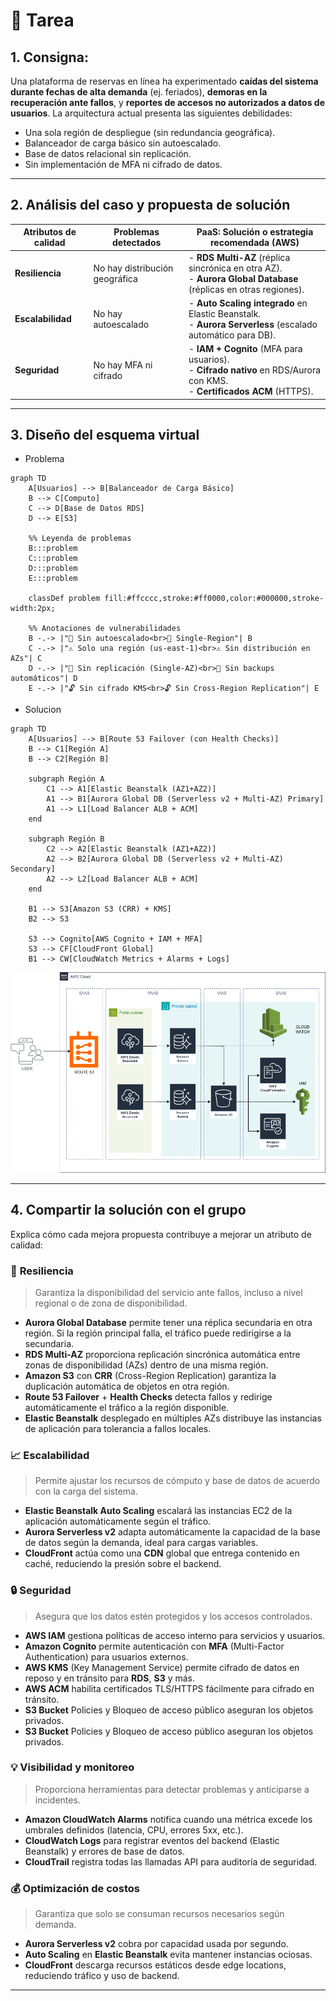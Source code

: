 # 📝 Tarea

## 1. **Consigna**:

Una plataforma de reservas en línea ha experimentado **caídas del sistema durante fechas de alta demanda** (ej. feriados), **demoras en la recuperación ante fallos**, y **reportes de accesos no autorizados a datos de usuarios**. La arquitectura actual presenta las siguientes debilidades:

- Una sola región de despliegue (sin redundancia geográfica).
- Balanceador de carga básico sin autoescalado.
- Base de datos relacional sin replicación.
- Sin implementación de MFA ni cifrado de datos.

---

## 2. **Análisis del caso y propuesta de solución**

| **Atributos de calidad** | **Problemas detectados**       | **PaaS: Solución o estrategia recomendada (AWS)**                                                                 |
|--------------------------|--------------------------------|------------------------------------------------------------------------------------------------------------------|
| **Resiliencia**          | No hay distribución geográfica | - **RDS Multi-AZ** (réplica sincrónica en otra AZ). <br> - **Aurora Global Database** (réplicas en otras regiones). |
| **Escalabilidad**        | No hay autoescalado            | - **Auto Scaling integrado** en Elastic Beanstalk. <br> - **Aurora Serverless** (escalado automático para DB).    |
| **Seguridad**            | No hay MFA ni cifrado          | - **IAM + Cognito** (MFA para usuarios). <br> - **Cifrado nativo** en RDS/Aurora con KMS. <br> - **Certificados ACM** (HTTPS). |

---

## 3. **Diseño del esquema virtual**

- Problema
```mermaid
graph TD
    A[Usuarios] --> B[Balanceador de Carga Básico]
    B --> C[Computo]
    C --> D[Base de Datos RDS]
    D --> E[S3]

    %% Leyenda de problemas
    B:::problem
    C:::problem
    D:::problem
    E:::problem

    classDef problem fill:#ffcccc,stroke:#ff0000,color:#000000,stroke-width:2px;

    %% Anotaciones de vulnerabilidades
    B -.-> |"🚨 Sin autoescalado<br>🚨 Single-Region"| B
    C -.-> |"⚠️ Solo una región (us-east-1)<br>⚠️ Sin distribución en AZs"| C
    D -.-> |"🔴 Sin replicación (Single-AZ)<br>🔴 Sin backups automáticos"| D
    E -.-> |"🔓 Sin cifrado KMS<br>🔓 Sin Cross-Region Replication"| E
```

- Solucion

```mermaid
graph TD
    A[Usuarios] --> B[Route 53 Failover (con Health Checks)]
    B --> C1[Región A]
    B --> C2[Región B]

    subgraph Región A
        C1 --> A1[Elastic Beanstalk (AZ1+AZ2)]
        A1 --> B1[Aurora Global DB (Serverless v2 + Multi-AZ) Primary]
        A1 --> L1[Load Balancer ALB + ACM]
    end

    subgraph Región B
        C2 --> A2[Elastic Beanstalk (AZ1+AZ2)]
        A2 --> B2[Aurora Global DB (Serverless v2 + Multi-AZ) Secondary]
        A2 --> L2[Load Balancer ALB + ACM]
    end

    B1 --> S3[Amazon S3 (CRR) + KMS]
    B2 --> S3

    S3 --> Cognito[AWS Cognito + IAM + MFA]
    S3 --> CF[CloudFront Global]
    B1 --> CW[CloudWatch Metrics + Alarms + Logs]
```

<img src="..\Img\Tarea2.drawio.png">

---

## 4. **Compartir la solución con el grupo**
Explica cómo cada mejora propuesta contribuye a mejorar un atributo de calidad:

### 🔄 **Resiliencia**  
> Garantiza la disponibilidad del servicio ante fallos, incluso a nivel regional o de zona de disponibilidad.

- **Aurora Global Database** permite tener una réplica secundaria en otra región. Si la región principal falla, el tráfico puede redirigirse a la secundaria.
- **RDS Multi-AZ** proporciona replicación sincrónica automática entre zonas de disponibilidad (AZs) dentro de una misma región.
- **Amazon S3** con **CRR** (Cross-Region Replication) garantiza la duplicación automática de objetos en otra región.
- **Route 53 Failover** + **Health Checks** detecta fallos y redirige automáticamente el tráfico a la región disponible.
- **Elastic Beanstalk** desplegado en múltiples AZs distribuye las instancias de aplicación para tolerancia a fallos locales.

### 📈 **Escalabilidad**  
> Permite ajustar los recursos de cómputo y base de datos de acuerdo con la carga del sistema.

- **Elastic Beanstalk Auto Scaling** escalará las instancias EC2 de la aplicación automáticamente según el tráfico.
- **Aurora Serverless v2** adapta automáticamente la capacidad de la base de datos según la demanda, ideal para cargas variables.
- **CloudFront** actúa como una **CDN** global que entrega contenido en caché, reduciendo la presión sobre el backend.

### 🔒 **Seguridad**  
> Asegura que los datos estén protegidos y los accesos controlados.

- **AWS IAM** gestiona políticas de acceso interno para servicios y usuarios.
- **Amazon Cognito** permite autenticación con **MFA** (Multi-Factor Authentication) para usuarios externos.
- **AWS KMS** (Key Management Service) permite cifrado de datos en reposo y en tránsito para **RDS**, **S3** y más.
- **AWS ACM** habilita certificados TLS/HTTPS fácilmente para cifrado en tránsito.
- **S3 Bucket** Policies y Bloqueo de acceso público aseguran los objetos privados.
- **S3 Bucket** Policies y Bloqueo de acceso público aseguran los objetos privados.

### 💡 **Visibilidad y monitoreo**  
> Proporciona herramientas para detectar problemas y anticiparse a incidentes.

- **Amazon CloudWatch Alarms** notifica cuando una métrica excede los umbrales definidos (latencia, CPU, errores 5xx, etc.).
- **CloudWatch Logs** para registrar eventos del backend (Elastic Beanstalk) y errores de base de datos.
- **CloudTrail** registra todas las llamadas API para auditoría de seguridad.

### 💰 Optimización de costos
> Garantiza que solo se consuman recursos necesarios según demanda.

- **Aurora Serverless v2** cobra por capacidad usada por segundo.
- **Auto Scaling** en **Elastic Beanstalk** evita mantener instancias ociosas.
- **CloudFront** descarga recursos estáticos desde edge locations, reduciendo tráfico y uso de backend.

---

